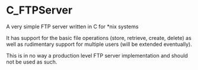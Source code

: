 # C_FTPServer
A very simple FTP server written in C for *nix systems

It has support for the basic file operations (store, retrieve, create, delete) as well as rudimentary support for multiple
users (will be extended eventually).

This is in no way a production level FTP server implementation and should not be used as such.
